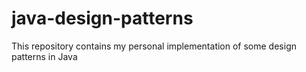 # java-design-patterns
This repository contains my personal implementation of some design patterns in Java
